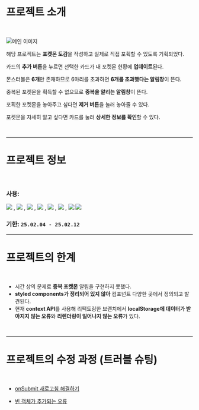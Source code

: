 # 프로젝트 소개
<br/>

  ![메인 이미지](https://i.imgur.com/E1qlFOr.jpeg)

  해당 프로젝트는 **포켓몬 도감**을 작성하고 실제로 직접 포획할 수 있도록 기획되었다.


  카드의 **추가 버튼**을 누르면 선택한 카드가 내 포켓몬 현황에 **업데이트**된다. 


  몬스터볼은 **6개**만 존재하므로 6마리를 초과하면 **6개를 초과했다는 알림창**이 뜬다. 

  중복된 포켓몬을 획득할 수 없으므로 **중복을 알리는 알림창**이 뜬다.


  포획한 포켓몬을 놓아주고 싶다면 **제거 버튼**을 눌러 놓아줄 수 있다.
  
  
  포켓몬을 자세히 알고 싶다면 카드를 눌러 **상세한 정보를 확인**할 수 있다.

  <br/>

  --- 

  # 프로젝트 정보
  <br/>

  ### 사용: 
  <img src="https://img.shields.io/badge/html5-E34F26?style=for-the-badge&logo=html5&logoColor=white"> , 
<img src="https://img.shields.io/badge/css-1572B6?style=for-the-badge&logo=css3&logoColor=white">  , 
<img src="https://img.shields.io/badge/react-61DAFB?style=for-the-badge&logo=react&logoColor=black">  , 
<img src="https://img.shields.io/badge/React_Router-CA4245?style=for-the-badge&logo=react-router&logoColor=white">  , 
<img src="https://img.shields.io/badge/styled--components-DB7093?style=for-the-badge&logo=styled-components&logoColor=white">  , 
<img src="https://img.shields.io/badge/json%20web%20tokens-323330?style=for-the-badge&logo=json-web-tokens&logoColor=pink">  , 
<img src="https://img.shields.io/badge/github-181717?style=for-the-badge&logo=github&logoColor=white">
<img src="https://img.shields.io/badge/Vercel-000000?style=for-the-badge&logo=vercel&logoColor=white">

### 기한: `25.02.04 - 25.02.12`

---

# 프로젝트의 한계 

<br/>

- 시간 상의 문제로 **중복 포켓몬** 알림을 구현하지 못했다.
- **styled components가 정리되어 있지 않아** 컴포넌트 다양한 곳에서 정의되고 발견된다.
- 현재 **context API**를 사용해 리팩토링한 브랜치에서 **localStorage에 데이터가 받아지지 않는 오류**와 **리렌더링이 일어나지 않는 오류**가 있다.

<br/>

--- 

# 프로젝트의 수정 과정 (트러블 슈팅)

<br/>

+  [onSubmit 새로고침 해결하기](https://velog.io/@pna9904/onSubmit의-preventDefault-이후-input-초기화하기)

+  [빈 객체가 추가되는 오류](https://velog.io/@pna9904/onSubmit으로-빈-배열이-추가되는-문제)

